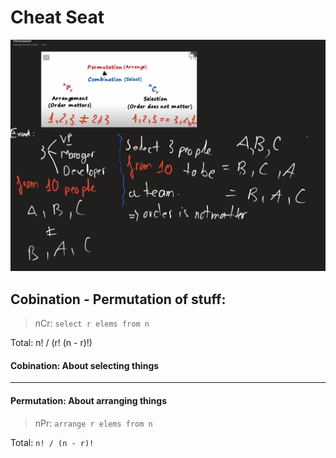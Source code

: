 # Cheat Seat
![](https://github.com/htsilvakt04/Elements-Of-Programming-Interview/blob/master/images/Screen%20Shot%202020-12-16%20at%2019.58.05.png)

## Cobination - Permutation of stuff:

> nCr: `select r elems from n`

Total: n! / (r! (n - r)!)

#### Cobination: About selecting things

-----


#### Permutation: About arranging things

> nPr: `arrange r elems from n`

Total: `n! / (n - r)!`






